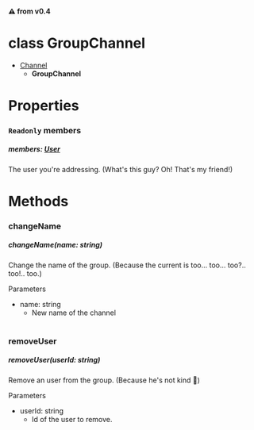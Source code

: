 #### :warning: from v0.4
# class GroupChannel

- [Channel](/docs/Classes/Channel.md)
  - **GroupChannel**
#
# Properties

### `Readonly` **members**
##### members: [User](/docs/Classes/User.md)
The user you're addressing. (What's this guy? Oh! That's my friend!)
#

# Methods

### **changeName**
##### changeName(name: string)
Change the name of the group. (Because the current is too... too... too?.. too!.. too.)

Parameters
- name: string
  - New name of the channel

#

### **removeUser**
##### removeUser(userId: string)
Remove an user from the group. (Because he's not kind 🤬)

Parameters
- userId: string
  - Id of the user to remove.

#